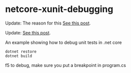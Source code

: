 # netcore-xunit-debugging
Update:  The reason for this [See this post](https://github.com/OmniSharp/omnisharp-vscode/issues/252).

Update:  [See this post](http://stackoverflow.com/questions/38146011/debugging-xunit-tests-in-net-core-and-visual-studio-code/38155706?noredirect=1#comment64151912_38155706).

An example showing how to debug unit tests in .net core

    dotnet restore
    dotnet build
  
  f5 to debug, make sure you put a breakpoint in program.cs
